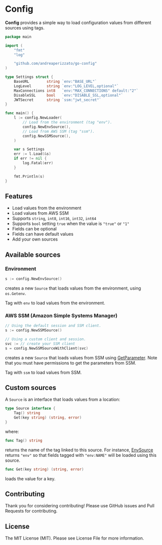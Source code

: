 # Config

**Config** provides a simple way to load configuration values from different sources using tags. 

```go
package main

import (
	"fmt"
	"log"

	"github.com/andreaperizzato/go-config"
)

type Settings struct {
	BaseURL        string `env:"BASE_URL"`
	LogLevel       string `env:"LOG_LEVEL,optional"`
	MaxConnections int8   `env:"MAX_CONNECTIONS" default:"2"`
	DisableSSL     bool   `env:"DISABLE_SSL,optional"`
	JWTSecret      string `ssm:"jwt_secret"`
}

func main() {
	l := config.NewLoader(
		// Load from the environment (tag "env").
		config.NewEnvSource(),
		// Load from AWS SSM (tag "ssm").
		config.NewSSMSource(),
	)

	var s Settings
	err := l.Load(&s)
	if err != nil {
		log.Fatal(err)
	}

	fmt.Println(s)
}
```

## Features

- Load values from the environment
- Load values from AWS SSM
- Supports `string`, `int8`, `int16`, `int32`, `int64`
- Supports `bool` setting `true` when the value is `"true"` or `"1"`
- Fields can be optional
- Fields can have default values
- Add your own sources

## Available sources

### Environment

```go
s := config.NewEnvSource()
```

creates a new `Source` that loads values from the environment, using `os.Getenv`.

Tag with `env` to load values from the environment.

### AWS SSM (Amazon Simple Systems Manager)

```go
// Using the default session and SSM client.
s := config.NewSSMSource()

// Using a custom client and session.
svc := // create your SSM client
s = config.NewSSMSourceWithClient(svc)
```

creates a new `Source` that loads values from SSM using [GetParameter](https://docs.aws.amazon.com/sdk-for-go/api/service/ssm/#SSM.GetParameter). Note that you must have permissions to get the parameters from SSM.

Tag with `ssm` to load values from SSM.

## Custom sources

A `Source` is an interface that loads values from a location:

```go
type Source interface {
	Tag() string
	Get(key string) (string, error)
}
```

where:

```go 
func Tag() string
```

returns the name of the tag linked to this source. For instance, [EnvSource](./env.go) returns `"env"` so that fields tagged with `"env:NAME"` will be loaded using this source.

```go 
func Get(key string) (string, error)
```

loads the value for a key.

## Contributing

Thank you for considering contributing! Please use GitHub issues and Pull Requests for contributing.

## License

The MIT License (MIT). Please see License File for more information.
